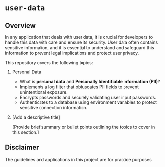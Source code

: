 # `user-data`

## Overview

In any application that deals with user data, it is crucial for developers to handle this data with care and ensure its security. User data often contains sensitive information, and it is essential to understand and safeguard this information to prevent legal implications and protect user privacy.

This repository covers the following topics:

1. Personal Data

   - What is **personal data** and **Personally Identifiable Information (PII)**?
   - Implements a log filter that obfuscates PII fields to prevent unintentional exposure.
   - Encrypts passwords and securely validating user input passwords.
   - Authenticates to a database using environment variables to protect sensitive connection information.

2. [Add a descriptive title]

   [Provide brief summary or bullet points outlining the topics to cover in this section.]



## Disclaimer
The guidelines and applications in this project are for practice purposes
